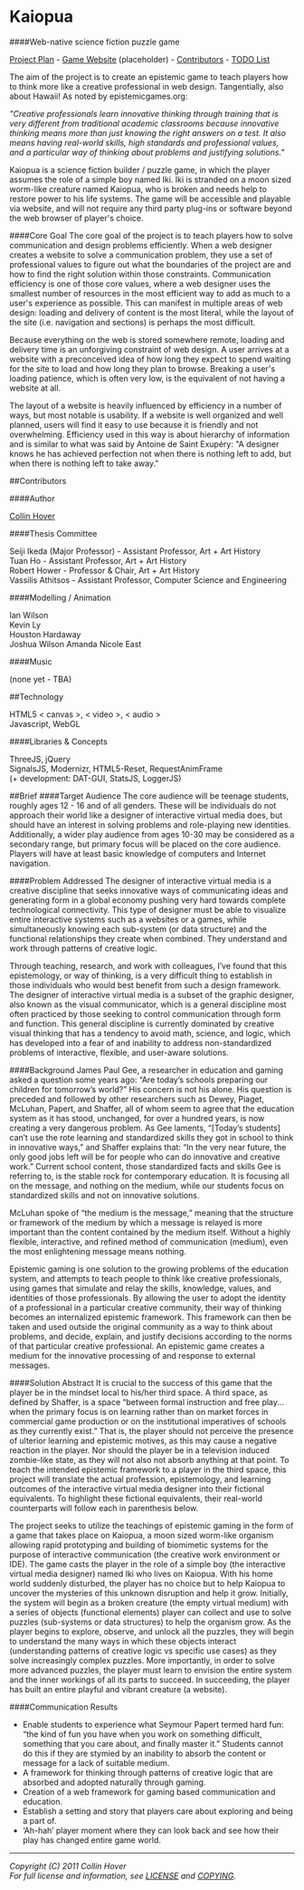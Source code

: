 ﻿Kaiopua
========

####Web-native science fiction puzzle game

[Project Plan](https://github.com/collinhover/kaiopua/blob/master/plans/README.md "Project Plan") - [Game Website](http://collinhover.github.com/kaiopua) (placeholder) - [Contributors](https://github.com/collinhover/kaiopua/contributors "Contributors") - [TODO List](https://github.com/collinhover/kaiopua/blob/master/TODO.md)

The aim of the project is to create an epistemic game to teach players how to think more like a creative professional in web design. Tangentially, also about Hawaii! As noted by epistemicgames.org:

*"Creative professionals learn innovative thinking through training that is very different from traditional academic classrooms because innovative thinking means more than just knowing the right answers on a test. It also means having real-world skills, high standards and professional values, and a particular way of thinking about problems and justifying solutions."*

Kaiopua is a science fiction builder / puzzle game, in which the player assumes the role of a simple boy named Iki. Iki is stranded on a moon sized worm-like creature named Kaiopua, who is broken and needs help to restore power to his life systems. The game will be accessible and playable via website, and will not require any third party plug-ins or software beyond the web browser of player's choice.

####Core Goal
The core goal of the project is to teach players how to solve communication and design problems efficiently. When a web designer creates a website to solve a communication problem, they use a set of professional values to figure out what the boundaries of the project are and how to find the right solution within those constraints. Communication efficiency is one of those core values, where a web designer uses the smallest number of resources in the most efficient way to add as much to a user's experience as possible. This can manifest in multiple areas of web design: loading and delivery of content is the most literal, while the layout of the site (i.e. navigation and sections) is perhaps the most difficult. 

Because everything on the web is stored somewhere remote, loading and delivery time is an unforgiving constraint of web design. A user arrives at a website with a preconceived idea of how long they expect to spend waiting for the site to load and how long they plan to browse. Breaking a user's loading patience, which is often very low, is the equivalent of not having a website at all.

The layout of a website is heavily influenced by efficiency in a number of ways, but most notable is usability. If a website is well organized and well planned, users will find it easy to use because it is friendly and not overwhelming. Efficiency used in this way is about hierarchy of information and is similar to what was said by Antoine de Saint Exupéry: "A designer knows he has achieved perfection not when there is nothing left to add, but when there is nothing left to take away."  

##Contributors

####Author

[Collin Hover](http://collinhover.com "Collin Hover")

####Thesis Committee

Seiji Ikeda (Major Professor) - Assistant Professor, Art + Art History  
Tuan Ho - Assistant Professor, Art + Art History   
Robert Hower - Professor & Chair, Art + Art History   
Vassilis Athitsos - Assistant Professor, Computer Science and Engineering  

####Modelling / Animation

Ian Wilson  
Kevin Ly  
Houston Hardaway  
Joshua Wilson
Amanda Nicole East  

####Music

(none yet - TBA)

##Technology

HTML5 < canvas >, < video >, < audio >  
Javascript, WebGL  

####Libraries & Concepts

ThreeJS, jQuery  
SignalsJS, Modernizr, HTML5-Reset, RequestAnimFrame  
(+ development: DAT-GUI, StatsJS, LoggerJS)  

##Brief
####Target Audience
The core audience will be teenage students, roughly ages 12 - 16 and of all genders. These will be individuals do not approach their world like a designer of interactive virtual media does, but should have an interest in solving problems and role-playing new identities. Additionally, a wider play audience from ages 10-30 may be considered as a secondary range, but primary focus will be placed on the core audience. Players will have at least basic knowledge of computers and Internet navigation.

####Problem Addressed
The designer of interactive virtual media is a creative discipline that seeks innovative ways of communicating ideas and generating form in a global economy pushing very hard towards complete technological connectivity. This type of designer must be able to visualize entire interactive systems such as a websites or a games, while simultaneously knowing each sub-system (or data structure) and the functional relationships they create when combined. They understand and work through patterns of creative logic.  
  
Through teaching, research, and work with colleagues, I’ve found that this epistemology, or way of thinking, is a very difficult thing to establish in those individuals who would best benefit from such a design framework. The designer of interactive virtual media is a subset of the graphic designer, also known as the visual communicator, which is a general discipline most often practiced by those seeking to control communication through form and function. This general discipline is currently dominated by creative visual thinking that has a tendency to avoid math, science, and logic, which has developed into a fear of and inability to address non-standardized problems of interactive, flexible, and user-aware solutions.

####Background
James Paul Gee, a researcher in education and gaming asked a question some years ago: “Are today’s schools preparing our children for tomorrow’s world?” His concern is not his alone. His question is preceded and followed by other researchers such as Dewey, Piaget, McLuhan, Papert, and Shaffer, all of whom seem to agree that the education system as it has stood, unchanged, for over a hundred years, is now creating a very dangerous problem. As Gee laments, “[Today’s students] can’t use the rote learning and standardized skills they got in school to think in innovative ways,” and Shaffer explains that: “In the very near future, the only good jobs left will be for people who can do innovative and creative work.” Current school content, those standardized facts and skills Gee is referring to, is the stable rock for contemporary education. It is focusing all on the message, and nothing on the medium, while our students focus on standardized skills and not on innovative solutions.  
  
McLuhan spoke of “the medium is the message,” meaning that the structure or framework of the medium by which a message is relayed is more important than the content contained by the medium itself. Without a highly flexible, interactive, and refined method of communication (medium), even the most enlightening message means nothing.  
  
Epistemic gaming is one solution to the growing problems of the education system, and attempts to teach people to think like creative professionals, using games that simulate and relay the skills, knowledge, values, and identities of those professionals. By allowing the user to adopt the identity of a professional in a particular creative community, their way of thinking becomes an internalized epistemic framework. This framework can then be taken and used outside the original community as a way to think about problems, and decide, explain, and justify decisions according to the norms of that particular creative professional. An epistemic game creates a medium for the innovative processing of and response to external messages.  

####Solution Abstract
It is crucial to the success of this game that the player be in the mindset local to his/her third space. A third space, as defined by Shaffer, is a space “between formal instruction and free play... when the primary focus is on learning rather than on market forces in commercial game production or on the institutional imperatives of schools as they currently exist.” That is, the player should not perceive the presence of ulterior learning and epistemic motives, as this may cause a negative reaction in the player. Nor should the player be in a television induced zombie-like state, as they will not also not absorb anything at that point. To teach the intended epistemic framework to a player in the third space, this project will translate the actual profession, epistemology, and learning outcomes of the interactive virtual media designer into their fictional equivalents. To highlight these fictional equivalents, their real-world counterparts will follow each in parenthesis below.  
  
The project seeks to utilize the teachings of epistemic gaming in the form of a game that takes place on Kaiopua, a moon sized worm-like organism allowing rapid prototyping and building of biomimetic systems for the purpose of interactive communication (the creative work environment or IDE). The game casts the player in the role of a simple boy (the interactive virtual media designer) named Iki who lives on Kaiopua. With his home world suddenly disturbed, the player has no choice but to help Kaiopua to uncover the mysteries of this unknown disruption and help it grow. Initially, the system will begin as a broken creature (the empty virtual medium) with a series of objects (functional elements) player can collect and use to solve puzzles (sub-systems or data structures) to help the organism grow. As the player begins to explore, observe, and unlock all the puzzles, they will begin to understand the many ways in which these objects interact (understanding patterns of creative logic vs specific use cases) as they solve increasingly complex puzzles. More importantly, in order to solve more advanced puzzles, the player must learn to envision the entire system and the inner workings of all its parts to succeed. In succeeding, the player has built an entire playful and vibrant creature (a website).  
  
####Communication Results
*    Enable students to experience what Seymour Papert termed hard fun: “the kind of fun you have when you work on something difficult, something that you care about, and finally master it.” Students cannot do this if they are stymied by an inability to absorb the content or message for a lack of suitable medium.
*    A framework for thinking through patterns of creative logic that are absorbed and adopted naturally through gaming.
*    Creation of a web framework for gaming based communication and education.
*    Establish a setting and story that players care about exploring and being a part of.
*    ‘Ah-hah’ player moment where they can look back and see how their play has changed entire game world.

---
  
*Copyright (C) 2011 Collin Hover*  
*For full license and information, see [LICENSE](https://github.com/collinhover/kaiopua/blob/master/LICENSE) and [COPYING](https://github.com/collinhover/kaiopua/blob/master/COPYING).*  
